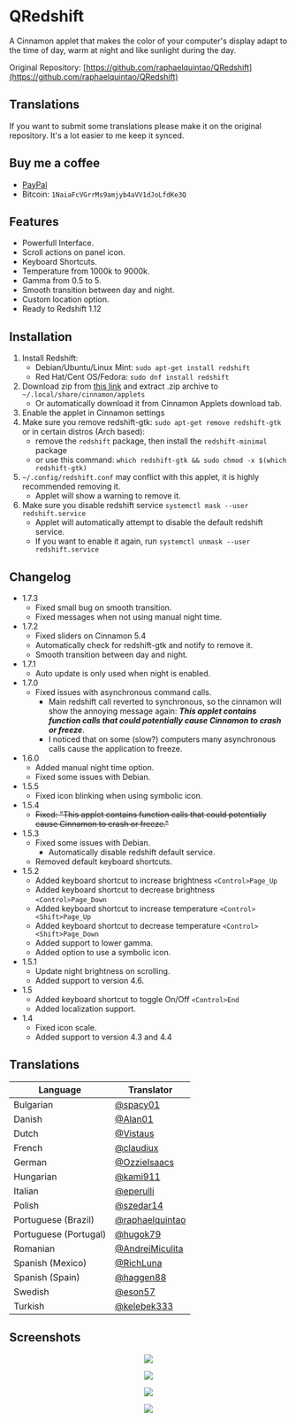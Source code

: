 QRedshift
===
A Cinnamon applet that makes the color of your computer's display adapt to the time of day, warm at night and like sunlight during the day.

Original Repository: [https://github.com/raphaelquintao/QRedshift](https://github.com/raphaelquintao/QRedshift)

## Translations
If you want to submit some translations please make it on the original repository. It's a lot easier to me keep it synced.

## Buy me a coffee
 - [PayPal](https://www.paypal.com/cgi-bin/webscr?cmd=_s-xclick&hosted_button_id=ZLHQD3GQ5YNR6&source=url)
 - Bitcoin: `1NaiaFcVGrrMs9amjyb4aVV1dJoLfdKe3Q`

## Features
* Powerfull Interface.
* Scroll actions on panel icon.
* Keyboard Shortcuts.
* Temperature from 1000k to 9000k.
* Gamma from 0.5 to 5.
* Smooth transition between day and night.
* Custom location option.
* Ready to Redshift 1.12

## Installation
1. Install Redshift:
    - Debian/Ubuntu/Linux Mint: `sudo apt-get install redshift`
    - Red Hat/Cent OS/Fedora: `sudo dnf install redshift`
2. Download zip from [this link](https://cinnamon-spices.linuxmint.com/files/applets/qredshift@quintao.zip) and extract .zip archive to `~/.local/share/cinnamon/applets`
    - Or automatically download it from Cinnamon Applets download tab.
3. Enable the applet in Cinnamon settings
4. Make sure you remove redshift-gtk: `sudo apt-get remove redshift-gtk` or in certain distros (Arch based):
    * remove the `redshift` package, then install the `redshift-minimal` package
    * or use this command: `which redshift-gtk && sudo chmod -x $(which redshift-gtk)`
5. `~/.config/redshift.conf` may conflict with this applet, it is highly recommended removing it.
    - Applet will show a warning to remove it.
6. Make sure you disable redshift service `systemctl mask --user redshift.service`
    - Applet will automatically attempt to disable the default redshift service.
    - If you want to enable it again, run `systemctl unmask --user redshift.service`

## Changelog
* 1.7.3
    - Fixed small bug on smooth transition.
    - Fixed messages when not using manual night time.
* 1.7.2
    - Fixed sliders on Cinnamon 5.4
    - Automatically check for redshift-gtk and notify to remove it.
    - Smooth transition between day and night.
* 1.7.1
    - Auto update is only used when night is enabled.
* 1.7.0
    - Fixed issues with asynchronous command calls.
        - Main redshift call reverted to synchronous, so the cinnamon will show the annoying message again: ***This applet contains function calls that could potentially cause Cinnamon to crash or freeze***.
        - I noticed that on some (slow?) computers many asynchronous calls cause the application to freeze.
* 1.6.0
    - Added manual night time option.
    - Fixed some issues with Debian.
* 1.5.5
    - Fixed icon blinking when using symbolic icon.
* 1.5.4
    - ~~Fixed: "This applet contains function calls that could potentially cause Cinnamon to crash or freeze."~~
* 1.5.3
    - Fixed some issues with Debian.
        - Automatically disable redshift default service.
    - Removed default keyboard shortcuts.
* 1.5.2
    - Added keyboard shortcut to increase brightness `<Control>Page_Up`
    - Added keyboard shortcut to decrease brightness `<Control>Page_Down`
    - Added keyboard shortcut to increase temperature `<Control><Shift>Page_Up`
    - Added keyboard shortcut to decrease temperature `<Control><Shift>Page_Down`
    - Added support to lower gamma.
    - Added option to use a symbolic icon.
* 1.5.1
    - Update night brightness on scrolling.
    - Added support to version 4.6.
* 1.5
    - Added keyboard shortcut to toggle On/Off `<Control>End`
    - Added localization support.
* 1.4
    - Fixed icon scale.
    - Added support to version 4.3 and 4.4

## Translations
| Language              | Translator                                                                                                        |
|-----------------------|-------------------------------------------------------------------------------------------------------------------|
| Bulgarian             | <a href="https://github.com/spacy01" target="_blank" title="@spacy01 on Github">@spacy01</a>                      |
| Danish                | <a href="https://github.com/Alan01" target="_blank" title="@Alan01 on Github">@Alan01</a>                         |
| Dutch                 | <a href="https://github.com/Vistaus" target="_blank" title="@Vistaus on Github">@Vistaus</a>                      |
| French                | <a href="https://github.com/claudiux" target="_blank" title="@claudiux on Github">@claudiux</a>                   |
| German                | <a href="https://github.com/OzzieIsaacs" target="_blank" title="@OzzieIsaacs on Github">@OzzieIsaacs</a>          |
| Hungarian             | <a href="https://github.com/kami911" target="_blank" title="@kami911 on Github">@kami911</a>                      |
| Italian               | <a href="https://github.com/eperulli" target="_blank" title="@eperulli on Github">@eperulli</a>                   |
| Polish                | <a href="https://github.com/szedar14" target="_blank" title="@szedar14 on Github">@szedar14</a>                   |
| Portuguese (Brazil)   | <a href="https://github.com/raphaelquintao" target="_blank" title="@raphaelquintao on Github">@raphaelquintao</a> |
| Portuguese (Portugal) | <a href="https://github.com/hugok79" target="_blank" title="@hugok79 on Github">@hugok79</a>                      |
| Romanian              | <a href="https://github.com/AndreiMiculita" target="_blank" title="@AndreiMiculita on Github">@AndreiMiculita</a> |
| Spanish (Mexico)      | <a href="https://github.com/RichLuna" target="_blank" title="@RichLuna on Github">@RichLuna</a>                   |
| Spanish (Spain)       | <a href="https://github.com/haggen88" target="_blank" title="@haggen88 on Github">@haggen88</a>                   |
| Swedish               | <a href="https://github.com/eson57" target="_blank" title="@eson57 on Github">@eson57</a>                         |
| Turkish               | <a href="https://github.com/kelebek333" target="_blank" title="@kelebek333 on Github">@kelebek333</a>             |

## Screenshots
<span style="display:block; text-align:center">

![](https://raw.githubusercontent.com/raphaelquintao/QRedshift/master/screenshot.png)

![](https://raw.githubusercontent.com/raphaelquintao/QRedshift/master/screenshots/screenshot1.png)

![](https://raw.githubusercontent.com/raphaelquintao/QRedshift/master/screenshots/screenshot2.png)

![](https://raw.githubusercontent.com/raphaelquintao/QRedshift/master/screenshots/screenshot3.png)

</span>
